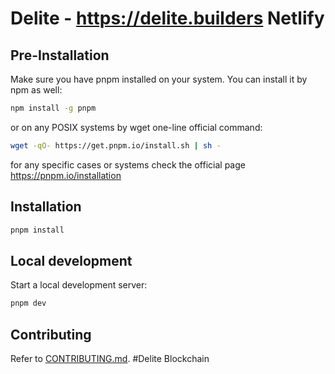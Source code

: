 # Delite - https://delite.builders Netlify 

## Pre-Installation

Make sure you have pnpm installed on your system. You can install it by npm as well:

```sh
npm install -g pnpm
```

or on any POSIX systems by wget one-line official command:

```sh
wget -qO- https://get.pnpm.io/install.sh | sh -
```

for any specific cases or systems check the official page https://pnpm.io/installation

## Installation

```sh
pnpm install
```

## Local development

Start a local development server:

```sh
pnpm dev
```

## Contributing

Refer to [CONTRIBUTING.md](../../CONTRIBUTING.md).
#Delite Blockchain
